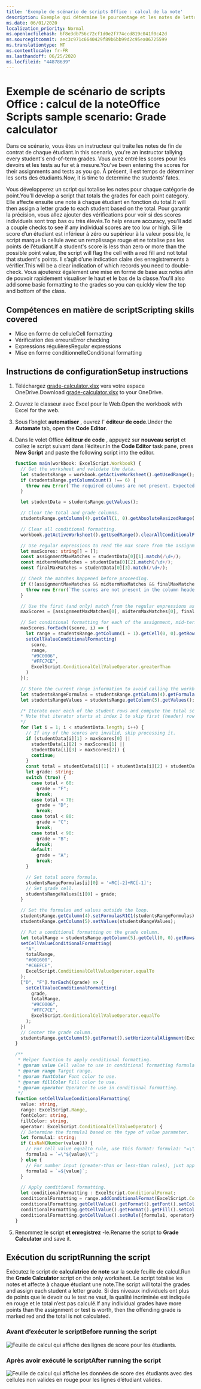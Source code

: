 ```yaml
---
title: 'Exemple de scénario de scripts Office : calcul de la note'
description: Exemple qui détermine le pourcentage et les notes de lettres d’une classe d’étudiants.
ms.date: 06/01/2020
localization_priority: Normal
ms.openlocfilehash: 6f8e3db756c72cf1d0e2f774ccd819c041f0c42d
ms.sourcegitcommit: aec3c971c6640429f89b6bb99d2c95ea06725599
ms.translationtype: MT
ms.contentlocale: fr-FR
ms.lasthandoff: 06/25/2020
ms.locfileid: "44878639"
---
```

# <a name="office-scripts-sample-scenario-grade-calculator"></a><span data-ttu-id="6f266-103">Exemple de scénario de scripts Office : calcul de la note</span><span class="sxs-lookup"><span data-stu-id="6f266-103">Office Scripts sample scenario: Grade calculator</span></span>

<span data-ttu-id="6f266-104">Dans ce scénario, vous êtes un instructeur qui traite les notes de fin de contrat de chaque étudiant.</span><span class="sxs-lookup"><span data-stu-id="6f266-104">In this scenario, you're an instructor tallying every student's end-of-term grades.</span></span> <span data-ttu-id="6f266-105">Vous avez entré les scores pour les devoirs et les tests au fur et à mesure.</span><span class="sxs-lookup"><span data-stu-id="6f266-105">You've been entering the scores for their assignments and tests as you go.</span></span> <span data-ttu-id="6f266-106">À présent, il est temps de déterminer les sorts des étudiants.</span><span class="sxs-lookup"><span data-stu-id="6f266-106">Now, it is time to determine the students' fates.</span></span>

<span data-ttu-id="6f266-107">Vous développerez un script qui totalise les notes pour chaque catégorie de point.</span><span class="sxs-lookup"><span data-stu-id="6f266-107">You'll develop a script that totals the grades for each point category.</span></span> <span data-ttu-id="6f266-108">Elle affecte ensuite une note à chaque étudiant en fonction du total.</span><span class="sxs-lookup"><span data-stu-id="6f266-108">It will then assign a letter grade to each student based on the total.</span></span> <span data-ttu-id="6f266-109">Pour garantir la précision, vous allez ajouter des vérifications pour voir si des scores individuels sont trop bas ou très élevés.</span><span class="sxs-lookup"><span data-stu-id="6f266-109">To help ensure accuracy, you'll add a couple checks to see if any individual scores are too low or high.</span></span> <span data-ttu-id="6f266-110">Si le score d’un étudiant est inférieur à zéro ou supérieur à la valeur possible, le script marque la cellule avec un remplissage rouge et ne totalise pas les points de l’étudiant.</span><span class="sxs-lookup"><span data-stu-id="6f266-110">If a student's score is less than zero or more than the possible point value, the script will flag the cell with a red fill and not total that student's points.</span></span> <span data-ttu-id="6f266-111">Il s’agit d’une indication claire des enregistrements à vérifier.</span><span class="sxs-lookup"><span data-stu-id="6f266-111">This will be a clear indication of which records you need to double-check.</span></span> <span data-ttu-id="6f266-112">Vous ajouterez également une mise en forme de base aux notes afin de pouvoir rapidement visualiser le haut et le bas de la classe.</span><span class="sxs-lookup"><span data-stu-id="6f266-112">You'll also add some basic formatting to the grades so you can quickly view the top and bottom of the class.</span></span>

## <a name="scripting-skills-covered"></a><span data-ttu-id="6f266-113">Compétences en matière de script</span><span class="sxs-lookup"><span data-stu-id="6f266-113">Scripting skills covered</span></span>

- <span data-ttu-id="6f266-114">Mise en forme de cellule</span><span class="sxs-lookup"><span data-stu-id="6f266-114">Cell formatting</span></span>
- <span data-ttu-id="6f266-115">Vérification des erreurs</span><span class="sxs-lookup"><span data-stu-id="6f266-115">Error checking</span></span>
- <span data-ttu-id="6f266-116">Expressions régulières</span><span class="sxs-lookup"><span data-stu-id="6f266-116">Regular expressions</span></span>
- <span data-ttu-id="6f266-117">Mise en forme conditionnelle</span><span class="sxs-lookup"><span data-stu-id="6f266-117">Conditional formatting</span></span>

## <a name="setup-instructions"></a><span data-ttu-id="6f266-118">Instructions de configuration</span><span class="sxs-lookup"><span data-stu-id="6f266-118">Setup instructions</span></span>

1. <span data-ttu-id="6f266-119">Téléchargez <a href="grade-calculator.xlsx">grade-calculator.xlsx</a> vers votre espace OneDrive.</span><span class="sxs-lookup"><span data-stu-id="6f266-119">Download <a href="grade-calculator.xlsx">grade-calculator.xlsx</a> to your OneDrive.</span></span>

2. <span data-ttu-id="6f266-120">Ouvrez le classeur avec Excel pour le Web.</span><span class="sxs-lookup"><span data-stu-id="6f266-120">Open the workbook with Excel for the web.</span></span>

3. <span data-ttu-id="6f266-121">Sous l’onglet **automatiser** , ouvrez l' **éditeur de code**.</span><span class="sxs-lookup"><span data-stu-id="6f266-121">Under the **Automate** tab, open the **Code Editor**.</span></span>

4. <span data-ttu-id="6f266-122">Dans le volet Office **éditeur de code** , appuyez sur **nouveau script** et collez le script suivant dans l’éditeur.</span><span class="sxs-lookup"><span data-stu-id="6f266-122">In the **Code Editor** task pane, press **New Script** and paste the following script into the editor.</span></span>

    ```TypeScript
    function main(workbook: ExcelScript.Workbook) {
      // Get the worksheet and validate the data.
      let studentsRange = workbook.getActiveWorksheet().getUsedRange();
      if (studentsRange.getColumnCount() !== 6) {
        throw new Error(`The required columns are not present. Expected column headers: "Student ID | Assignment score | Mid-term | Final | Total | Grade"`);
      }

      let studentData = studentsRange.getValues();

      // Clear the total and grade columns.
      studentsRange.getColumn(4).getCell(1, 0).getAbsoluteResizedRange(studentData.length - 1, 2).clear();

      // Clear all conditional formatting.
      workbook.getActiveWorksheet().getUsedRange().clearAllConditionalFormats();

      // Use regular expressions to read the max score from the assignment, mid-term, and final scores columns.
      let maxScores: string[] = [];
      const assignmentMaxMatches = studentData[0][1].match(/\d+/);
      const midtermMaxMatches = studentData[0][2].match(/\d+/);
      const finalMaxMatches = studentData[0][3].match(/\d+/);

      // Check the matches happened before proceeding.
      if (!(assignmentMaxMatches && midtermMaxMatches && finalMaxMatches)) {
        throw new Error(`The scores are not present in the column headers. Expected format: "Assignments (n)|Mid-term (n)|Final (n)"`);
      }

      // Use the first (and only) match from the regular expressions as the max scores.
      maxScores = [assignmentMaxMatches[0], midtermMaxMatches[0], finalMaxMatches[0]];

      // Set conditional formatting for each of the assignment, mid-term, and final scores columns.
      maxScores.forEach((score, i) => {
        let range = studentsRange.getColumn(i + 1).getCell(0, 0).getRowsBelow(studentData.length - 1);
        setCellValueConditionalFormatting(
          score,
          range,
          "#9C0006",
          "#FFC7CE",
          ExcelScript.ConditionalCellValueOperator.greaterThan
        )
      });

      // Store the current range information to avoid calling the workbook in the loop.
      let studentsRangeFormulas = studentsRange.getColumn(4).getFormulasR1C1();
      let studentsRangeValues = studentsRange.getColumn(5).getValues();

      /* Iterate over each of the student rows and compute the total score and letter grade.
      * Note that iterator starts at index 1 to skip first (header) row.
      */
      for (let i = 1; i < studentData.length; i++) {
        // If any of the scores are invalid, skip processing it.
        if (studentData[i][1] > maxScores[0] ||
          studentData[i][2] > maxScores[1] ||
          studentData[i][3] > maxScores[2]) {
          continue;
        }
        const total = studentData[i][1] + studentData[i][2] + studentData[i][3];
        let grade: string;
        switch (true) {
          case total < 60:
            grade = "F";
            break;
          case total < 70:
            grade = "D";
            break;
          case total < 80:
            grade = "C";
            break;
          case total < 90:
            grade = "B";
            break;
          default:
            grade = "A";
            break;
        }

        // Set total score formula.
        studentsRangeFormulas[i][0] = '=RC[-2]+RC[-1]';
        // Set grade cell.
        studentsRangeValues[i][0] = grade;
      }

      // Set the formulas and values outside the loop.
      studentsRange.getColumn(4).setFormulasR1C1(studentsRangeFormulas);
      studentsRange.getColumn(5).setValues(studentsRangeValues);

      // Put a conditional formatting on the grade column.
      let totalRange = studentsRange.getColumn(5).getCell(0, 0).getRowsBelow(studentData.length - 1);
      setCellValueConditionalFormatting(
        "A",
        totalRange,
        "#001600",
        "#C6EFCE",
        ExcelScript.ConditionalCellValueOperator.equalTo
      );
      ["D", "F"].forEach((grade) => {
        setCellValueConditionalFormatting(
          grade,
          totalRange,
          "#9C0006",
          "#FFC7CE",
          ExcelScript.ConditionalCellValueOperator.equalTo
        );
      })
      // Center the grade column.
      studentsRange.getColumn(5).getFormat().setHorizontalAlignment(ExcelScript.HorizontalAlignment.center);
    }

    /**
     * Helper function to apply conditional formatting.
     * @param value Cell value to use in conditional formatting formula1.
     * @param range Target range.
     * @param fontColor Font color to use.
     * @param fillColor Fill color to use.
     * @param operator Operator to use in conditional formatting.
     */
    function setCellValueConditionalFormatting(
      value: string,
      range: ExcelScript.Range,
      fontColor: string,
      fillColor: string,
      operator: ExcelScript.ConditionalCellValueOperator) {
      // Determine the formula1 based on the type of value parameter.
      let formula1: string;
      if (isNaN(Number(value))) {
        // For cell value equalTo rule, use this format: formula1: "=\"A\"",
        formula1 = `=\"${value}\"`;
      } else {
        // For number input (greater-than or less-than rules), just append '='.
        formula1 = `=${value}`;
      }

      // Apply conditional formatting.
      let conditionalFormatting : ExcelScript.ConditionalFormat;
      conditionalFormatting = range.addConditionalFormat(ExcelScript.ConditionalFormatType.cellValue);
      conditionalFormatting.getCellValue().getFormat().getFont().setColor(fontColor);
      conditionalFormatting.getCellValue().getFormat().getFill().setColor(fillColor);
      conditionalFormatting.getCellValue().setRule({formula1, operator});
    }
    ```

5. <span data-ttu-id="6f266-123">Renommez le script **et enregistrez** -le.</span><span class="sxs-lookup"><span data-stu-id="6f266-123">Rename the script to **Grade Calculator** and save it.</span></span>

## <a name="running-the-script"></a><span data-ttu-id="6f266-124">Exécution du script</span><span class="sxs-lookup"><span data-stu-id="6f266-124">Running the script</span></span>

<span data-ttu-id="6f266-125">Exécutez le script de **calculatrice de note** sur la seule feuille de calcul.</span><span class="sxs-lookup"><span data-stu-id="6f266-125">Run the **Grade Calculator** script on the only worksheet.</span></span> <span data-ttu-id="6f266-126">Le script totalise les notes et affecte à chaque étudiant une note.</span><span class="sxs-lookup"><span data-stu-id="6f266-126">The script will total the grades and assign each student a letter grade.</span></span> <span data-ttu-id="6f266-127">Si des niveaux individuels ont plus de points que le devoir ou le test ne vaut, la qualité incriminée est indiquée en rouge et le total n’est pas calculé.</span><span class="sxs-lookup"><span data-stu-id="6f266-127">If any individual grades have more points than the assignment or test is worth, then the offending grade is marked red and the total is not calculated.</span></span>

### <a name="before-running-the-script"></a><span data-ttu-id="6f266-128">Avant d’exécuter le script</span><span class="sxs-lookup"><span data-stu-id="6f266-128">Before running the script</span></span>

![Feuille de calcul qui affiche des lignes de score pour les étudiants.](../../images/scenario-grade-calculator-before.png)

### <a name="after-running-the-script"></a><span data-ttu-id="6f266-130">Après avoir exécuté le script</span><span class="sxs-lookup"><span data-stu-id="6f266-130">After running the script</span></span>

![Feuille de calcul qui affiche les données de score des étudiants avec des cellules non valides en rouge pour les lignes d’étudiant valides.](../../images/scenario-grade-calculator-after.png)
